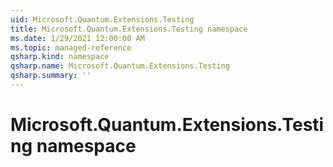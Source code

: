 ```yaml
---
uid: Microsoft.Quantum.Extensions.Testing
title: Microsoft.Quantum.Extensions.Testing namespace
ms.date: 1/29/2021 12:00:00 AM
ms.topic: managed-reference
qsharp.kind: namespace
qsharp.name: Microsoft.Quantum.Extensions.Testing
qsharp.summary: ''
---
```


# Microsoft.Quantum.Extensions.Testing namespace



